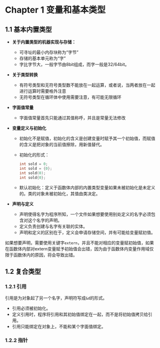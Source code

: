 # Chapter 1 变量和基本类型
## 1.1 基本内置类型
- **关于内置类型的机器实现与存储：**
  - 可寻址的最小内存块称为“字节”
  - 存储的基本单元称为“字”
  - 字比字节大，一般字节由8bit组成，而字一般是32/64bit。

- **关于类型转换**
  - 有符号类型和无符号类型数不能放在一起运算，或者说，当两者放在一起进行运算时需要格外注意
  - 无符号类型在循环体中使用需要注意，有可能无限循环

- **字面值常量**
  - 字面值常量首先只能通过其值称呼，并且是常量无法修改

- **变量定义与初始化**
  - 初始化不是赋值，初始化的含义是创建变量时赋予其一个初始值，而赋值的含义是把对象的当前值擦除，用新值替代。
  - 初始化的形式：
    ```c++
    int sold = 0;
    int sold = {0};
    int sold(0);
    int sold{0};
    ```

  - 默认初始化：定义于函数体内部的内置类型变量如果未被初始化是未定义的。类的对象未被初始化，其值由类决定。


- **声明与定义**
  - 声明使得名字为程序所知，一个文件如果想要使用别处定义的名字必须包含对这个名字的声明。
  - 定义负责创建与名字有关联的实体。
  - 声明和定义的区别在于，定义会申请存储空间，并有可能给变量赋初值。

如果想要声明，需要使用关键字`extern`，并且不能对相应的变量赋初始值，如果在函数体内部对extern变量赋予初始值会出错，因为由于函数体内变量作用域仅限于函数体内的原因，将会导致出错。

## 1.2 复合类型

### 1.2.1 引用

引用是为对象起了另一个名字，声明符写成`&d`的形式。
- 引用必须被初始化。
- 定义引用时，程序将引用和其初始值绑定在一起，而不是将初始值拷贝给引用。
- 引用只能绑定在对象上，不能和某个字面值绑定。

### 1.2.2 指针

